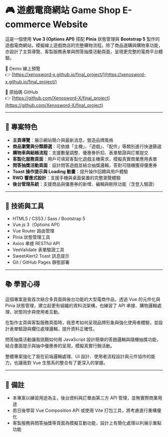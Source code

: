 # 🎮 遊戲電商網站 Game Shop E-commerce Website

這是一個使用 **Vue 3 (Options API)** 搭配 **Pinia** 狀態管理與 **Bootstrap 5** 製作的遊戲電商網站，模擬線上遊戲商店的完整購物流程。除了商品選購與購物車功能，亦設計了主頁導覽、客製服務表單與問答抽獎活動頁面，呈現更完整的電商平台體驗。

🔗 Demo 線上預覽  
👉 [https://xenosword-x.github.io/final_project/](https://xenosword-x.github.io/final_project/)

📂 原始碼 GitHub  
👉 [https://github.com/Xenosword-X/final_project](https://github.com/Xenosword-X/final_project)

---

## 📌 專案特色

- **主頁導覽**：展示網站簡介與最新消息，營造品牌風格
- **商品瀏覽與分類篩選**：可依據「主機」、「遊戲」、「配件」等類別進行快速篩選
- **購物車與結帳流程**：支援數量調整、優惠券折扣、表單驗證與訂單提交
- **客製化服務頁面**：用戶可填寫客製化遊戲主機需求，模擬真實商業應用表單
- **問答抽獎活動頁面**：設計問答遊戲並結合抽獎邏輯，答對可隨機獲得優惠券
- **Toast 操作提示與 Loading 動畫**：提升操作回饋與用戶體驗
- **RWD 響應式設計**：支援手機與桌面裝置的完整瀏覽體驗
- **後台管理系統**：支援商品與優惠券的新增、編輯與刪除功能（含登入驗證）

---

## 📁 技術與工具

- HTML5 / CSS3 / Sass / Bootstrap 5  
- Vue.js 3（Options API）  
- Vue Router 路由管理  
- Pinia 狀態管理工具  
- Axios 串接 RESTful API  
- VeeValidate 表單驗證工具  
- SweetAlert2 Toast 訊息提示  
- Git / GitHub Pages 靜態部署

---

## 📚 學習心得

這個專案是我首次結合多頁面與後台功能的大型電商作品，透過 Vue 的元件化與 Pinia 狀態管理，建立起更有組織的資料流架構，也練習了 API 串接、購物邏輯處理、狀態同步與使用者互動。

在製作主頁與客製服務頁面時，我思考如何呈現品牌形象與強化使用者體驗，並設計表單驗證與欄位處理邏輯，提升資料正確性。

問答抽獎活動讓我挑戰如何用 JavaScript 設計簡單的答題邏輯與隨機抽獎功能，結合畫面提示與抽中優惠券的呈現，模擬真實行銷活動。

整體專案強化了我在前端邏輯處理、UI 設計、使用者流程設計與元件協作的能力，也讓我對 Vue 生態系的整合有了更深入的掌握。

---

## 📝 備註

- 本專案以練習用途為主，後台資料與訂單由第三方 API 管理，並無實際商業用途  
- 若日後學習 Vue Composition API 或使用 Vite 打包工具，將考慮進行重構優化  
- 客製服務與問答抽獎等頁面為模擬互動功能，設計上有簡化處理以利展示重點功能

